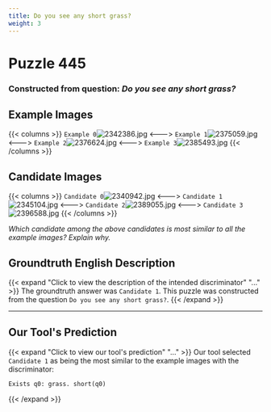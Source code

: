 ```yaml
---
title: Do you see any short grass?
weight: 3
---
```


# Puzzle 445
### Constructed from question: _Do you see any short grass?_


## Example Images
{{< columns >}}
`Example 0`![2342386.jpg](/gqa_images/2342386.jpg)
<--->
`Example 1`![2375059.jpg](/gqa_images/2375059.jpg)
<--->
`Example 2`![2376624.jpg](/gqa_images/2376624.jpg)
<--->
`Example 3`![2385493.jpg](/gqa_images/2385493.jpg)
{{< /columns >}}

## Candidate Images
{{< columns >}}
`Candidate 0`![2340942.jpg](/gqa_images/2340942.jpg)
<--->
`Candidate 1`![2345104.jpg](/gqa_images/2345104.jpg)
<--->
`Candidate 2`![2389055.jpg](/gqa_images/2389055.jpg)
<--->
`Candidate 3`![2396588.jpg](/gqa_images/2396588.jpg)
{{< /columns >}}

*Which candidate among the above candidates is most similar to all the example images? Explain why.*

## Groundtruth English Description

{{< expand "Click to view the description of the intended discriminator" "..." >}}
The groundtruth answer was `Candidate 1`. This puzzle was constructed from the question `Do you see any short grass?`.
{{< /expand >}}

---

## Our Tool's Prediction

{{< expand "Click to view our tool's prediction" "..." >}}
Our tool selected `Candidate 1` as being the most similar to the example images with the discriminator:
```plaintext
Exists q0: grass. short(q0)
```
{{< /expand >}}
